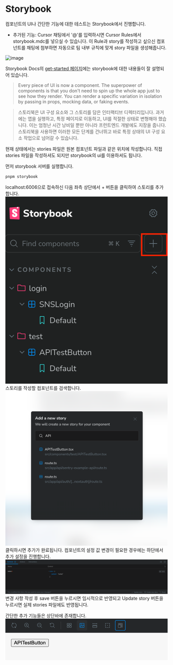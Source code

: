 # Storybook

컴포넌트의 UI나 간단한 기능에 대한 테스트는 Storybook에서 진행합니다.

* 추가된 기능: Cursor 채팅에서 '@'를 입력하시면 Cursor Rules에서 storybook.mdc를 넣으실 수 있습니다. 이 Rule과 story를 작성하고 싶으신 컴포넌트를 채팅에 첨부하면 자동으로 팀 내부 규칙에 맞게 story 파일을 생성해줍니다.
<img width="797" height="150" alt="image" src="https://github.com/user-attachments/assets/dc4a6304-9ea4-4cfd-b70c-243893935898" />

Storybook Docs의 [get-started 페이지](https://storybook.js.org/docs/get-started/why-storybook)에는 storybook에 대한 내용들이 잘 설명되어 있습니다.
> Every piece of UI is now a component. The superpower of components is that you don't need to spin up the whole app just to see how they render. You can render a specific variation in isolation by passing in props, mocking data, or faking events.

> 스토리북은 UI 구성 요소와 그 스토리를 담은 인터랙티브 디렉터리입니다. 과거에는 앱을 실행하고, 특정 페이지로 이동하고, UI를 적절한 상태로 변형해야 했습니다. 이는 엄청난 시간 낭비일 뿐만 아니라 프런트엔드 개발에도 지장을 줍니다. 스토리북을 사용하면 이러한 모든 단계를 건너뛰고 바로 특정 상태의 UI 구성 요소 작업으로 넘어갈 수 있습니다.

현재 상태에서는 stories 파일은 원본 컴포넌트 파일과 같은 위치에 작성합니다. 직접 stories 파일을 작성하셔도 되지만 storybook의 ui를 이용하셔도 됩니다.

먼저 storybook 서버를 실행합니다.
``` zsh
pnpm storybook
```
localhost:6006으로 접속하신 다음 좌측 상단에서 + 버튼을 클릭하여 스토리를 추가합니다.
![image](../../uploads/5c0ea5da335253a2589552791a98c0ef/image.png)  
스토리를 작성할 컴포넌트를 검색합니다.
![image](../../uploads/e8c8d0fe2626e175041d359839ab35e1/image.png)  
클릭하시면 추가가 완료됩니다. 컴포넌트의 설정 값 변경이 필요한 경우에는 하단에서 추가 설정을 진행합니다.  
![image](../../uploads/cf1a383392721ff226adf30d211e77d8/image.png)  
변경 사항 작성 후 save 버튼을 누르시면 임시적으로 반영되고 Update story 버튼을 누르시면 실제 stories 파일에도 반영됩니다.

간단한 추가 기능들은 상단바에 존재합니다.  
![image](../../uploads/374516a9d01c8c85747bf772ed54ee3d/image.png)
